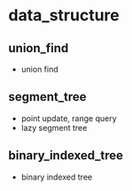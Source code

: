 # data_structure
## union_find
  - union find
## segment_tree
  - point update, range query
  - lazy segment tree
## binary_indexed_tree
  - binary indexed tree
